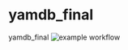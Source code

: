 # yamdb_final
yamdb_final
![example workflow](https://github.com/AndreyVnk/yamdb_final/actions/workflows/yamdb_workflow.yml/badge.svg)
